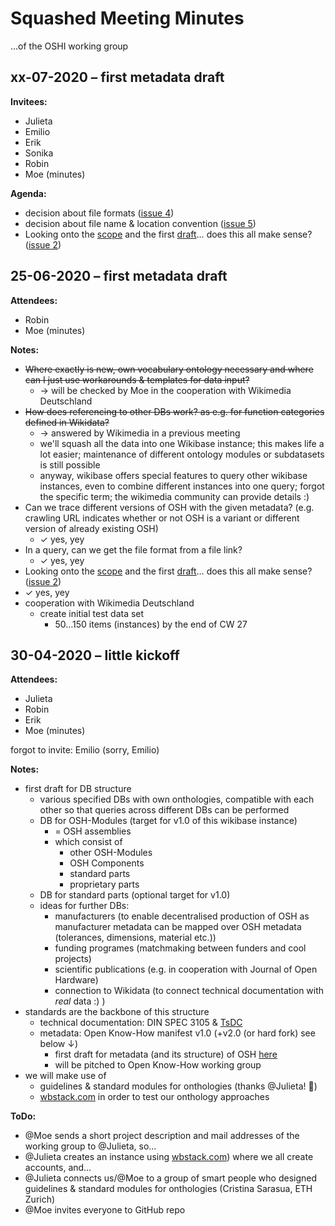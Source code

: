 # Squashed Meeting Minutes

…of the OSHI working group

## xx-07-2020 – first metadata draft

**Invitees:**

- Julieta
- Emilio
- Erik
- Sonika
- Robin
- Moe (minutes)

**Agenda:**

- decision about file formats ([issue 4](https://github.com/OPEN-NEXT/OSHI/issues/4))
- decision about file name & location convention ([issue 5](https://github.com/OPEN-NEXT/OSHI/issues/5))
- Looking onto the [scope](Wikibase_Qs.md) and the first [draft](OSH_metadata.md)… does this all make sense? ([issue 2](https://github.com/OPEN-NEXT/OSHI/issues/2))

## 25-06-2020 – first metadata draft

**Attendees:**

- Robin
- Moe (minutes)

**Notes:**

- ~~Where exactly is new, own vocabulary ontology necessary and where can I just use workarounds & templates for data input?~~
  - → will be checked by Moe in the cooperation with Wikimedia Deutschland
- ~~How does referencing to other DBs work? as e.g. for function categories defined in Wikidata?~~
  - → answered by Wikimedia in a previous meeting
  - we'll squash all the data into one Wikibase instance; this makes life a lot easier; maintenance of different ontology modules or subdatasets is still possible
  - anyway, wikibase offers special features to query other wikibase instances, even to combine different instances into one query; forgot the specific term; the wikimedia community can provide details :)
- Can we trace different versions of OSH with the given metadata? (e.g. crawling URL indicates whether or not OSH is a variant or different version of already existing OSH)
  - ✓ yes, yey
- In a query, can we get the file format from a file link?
  - ✓ yes, yey
- Looking onto the [scope](Wikibase_Qs.md) and the first [draft](OSH_metadata.md)… does this all make sense? ([issue 2](https://github.com/OPEN-NEXT/OSHI/issues/2))
- ✓ yes, yey
- cooperation with Wikimedia Deutschland
  - create initial test data set
    - 50…150 items (instances) by the end of CW 27

## 30-04-2020 – little kickoff

**Attendees:**

- Julieta
- Robin
- Erik
- Moe (minutes)

forgot to invite: Emilio (sorry, Emilio)

**Notes:**

- first draft for DB structure
  - various specified DBs with own onthologies, compatible with each other so that queries across different DBs can be performed
  - DB for OSH-Modules (target for v1.0 of this wikibase instance)
    - = OSH assemblies
    - which consist of
      - other OSH-Modules
      - OSH Components
      - standard parts
      - proprietary parts
  - DB for standard parts (optional target for v1.0)
  - ideas for further DBs:
    - manufacturers (to enable decentralised production of OSH as manufacturer metadata can be mapped over OSH metadata (tolerances, dimensions, material etc.))
    - funding programes (matchmaking between funders and cool projects)
    - scientific publications (e.g. in  cooperation with Journal of Open Hardware)
    - connection to Wikidata (to connect technical documentation with _real_ data :) )
- standards are the backbone of this structure
  - technical documentation: DIN SPEC 3105 & [TsDC](https://gitlab.com/OSEGermany/oh-tsdc/)
  - metadata: Open Know-How manifest v1.0 (+v2.0 (or hard fork) see below ↓)
    - first draft for metadata (and its structure) of OSH [here](OSH%20metadata.md)
    - will be pitched to Open Know-How working group
- we will make use of
  - guidelines & standard modules for onthologies (thanks @Julieta! 🎉)
  - [wbstack.com](wbstack.com) in order to test our onthology approaches

**ToDo:**

- @Moe sends a short project description and mail addresses of the working group to @Julieta, so…
- @Julieta creates an instance using [wbstack.com](wbstack.com)) where we all create accounts, and…
- @Julieta connects us/@Moe to a group of smart people who designed guidelines & standard modules for onthologies (Cristina Sarasua, ETH Zurich)
- @Moe invites everyone to GitHub repo
